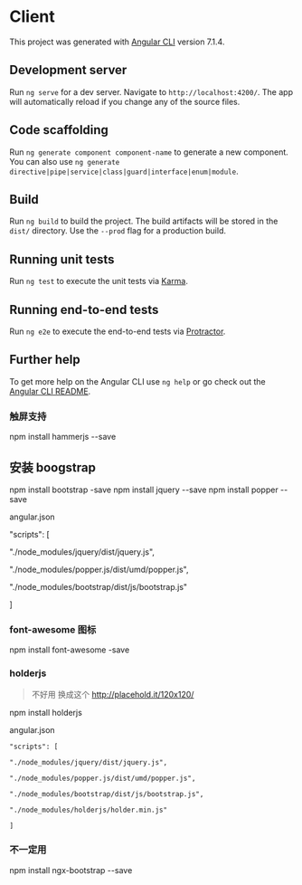 # Client

This project was generated with [Angular CLI](https://github.com/angular/angular-cli) version 7.1.4.

## Development server

Run `ng serve` for a dev server. Navigate to `http://localhost:4200/`. The app will automatically reload if you change any of the source files.

## Code scaffolding

Run `ng generate component component-name` to generate a new component. You can also use `ng generate directive|pipe|service|class|guard|interface|enum|module`.

## Build

Run `ng build` to build the project. The build artifacts will be stored in the `dist/` directory. Use the `--prod` flag for a production build.

## Running unit tests

Run `ng test` to execute the unit tests via [Karma](https://karma-runner.github.io).

## Running end-to-end tests

Run `ng e2e` to execute the end-to-end tests via [Protractor](http://www.protractortest.org/).

## Further help

To get more help on the Angular CLI use `ng help` or go check out the [Angular CLI README](https://github.com/angular/angular-cli/blob/master/README.md).

### 触屏支持

npm install hammerjs --save

## 安装 boogstrap

npm install bootstrap -save
npm install jquery --save
npm install popper --save

angular.json

"scripts": [

"./node_modules/jquery/dist/jquery.js",

"./node_modules/popper.js/dist/umd/popper.js",

"./node_modules/bootstrap/dist/js/bootstrap.js"

]

### font-awesome 图标

npm install font-awesome -save

### holderjs

> 不好用 换成这个 http://placehold.it/120x120/

npm install holderjs

angular.json

```
"scripts": [

"./node_modules/jquery/dist/jquery.js",

"./node_modules/popper.js/dist/umd/popper.js",

"./node_modules/bootstrap/dist/js/bootstrap.js",

"./node_modules/holderjs/holder.min.js"

]
```

### 不一定用

npm install ngx-bootstrap --save
